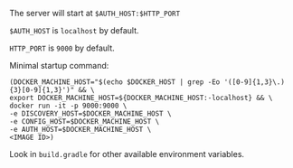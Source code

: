 The server will start at `$AUTH_HOST:$HTTP_PORT`

`$AUTH_HOST` is `localhost` by default.

`HTTP_PORT` is `9000` by default.

Minimal startup command:
```
(DOCKER_MACHINE_HOST="$(echo $DOCKER_HOST | grep -Eo '([0-9]{1,3}\.){3}[0-9]{1,3}')" && \
export DOCKER_MACHINE_HOST=${DOCKER_MACHINE_HOST:-localhost} && \
docker run -it -p 9000:9000 \
-e DISCOVERY_HOST=$DOCKER_MACHINE_HOST \
-e CONFIG_HOST=$DOCKER_MACHINE_HOST \
-e AUTH_HOST=$DOCKER_MACHINE_HOST \
<IMAGE ID>)
```

Look in `build.gradle` for other available environment variables.
